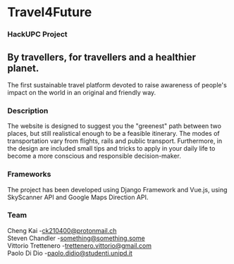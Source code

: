 # Travel4Future
### HackUPC Project
## By travellers, for travellers and a healthier planet.
The first sustainable travel platform devoted to raise awareness of people's impact on the world in an original and friendly way.
### Description
The website is designed to suggest you the "greenest" path between two places, but still realistical enough to be a feasible itinerary. The modes of transportation vary from flights, rails and public transport. 
Furthermore, in the design are included small tips and tricks to apply in your daily life to become a more conscious and responsible decision-maker.
### Frameworks
The project has been developed using Django Framework and Vue.js, using SkyScanner API and Google Maps Direction API.
### Team
Cheng Kai           -[ck210400@protonmail.ch](hck210400@protonmail.ch)\
Steven Chandler     -[something@something.some](something@something.some)\
Vittorio Trettenero -[trettenero.vittorio@gmail.com](trettenero.vittorio@gmail.com)\
Paolo Di Dio        -[paolo.didio@studenti.unipd.it](paolo.didio@studenti.unipd.it)
